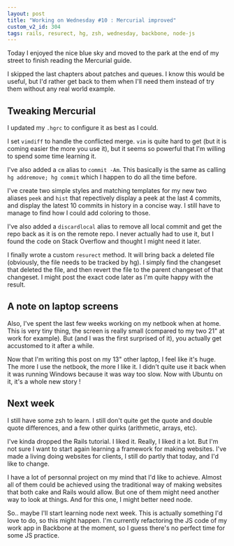 ```yaml
---
layout: post
title: "Working on Wednesday #10 : Mercurial improved"
custom_v2_id: 304
tags: rails, resurect, hg, zsh, wednesday, backbone, node-js
---
```


Today I enjoyed the nice blue sky and moved to the park at the end of my
street to finish reading the Mercurial guide.

I skipped the last chapters about patches and queues. I know this would be
useful, but I'd rather get back to them when I'll need them instead of try
them without any real world example.

## Tweaking Mercurial

I updated my `.hgrc` to configure it as best as I could.

I set `vimdiff` to handle the conflicted merge. `vim` is quite hard to get
(but it is coming easier the more you use it), but it seems so powerful that
I'm willing to spend some time learning it.

I've also added a `cm` alias to `commit -Am`. This basically is the same as
calling `hg addremove; hg commit` which I happen to do all the time before.

I've create two simple styles and matching templates for my new two aliases
`peek` and `hist` that repectively display a peek at the last 4 commits, and
display the latest 10 commits in history in a concise way. I still have to
manage to find how I could add coloring to those.

I've also added a `discardlocal` alias to remove all local commit and get the
repo back as it is on the remote repo. I never actually had to use it, but I
found the code on Stack Overflow and thought I might need it later.

I finally wrote a custom `resurect` method. It will bring back a deleted file
(obviously, the file needs to be tracked by hg). I simply find the changeset
that deleted the file, and then revert the file to the parent changeset of
that changeset. I might post the exact code later as I'm quite happy with the
result.

## A note on laptop screens

Also, I've spent the last few weeks working on my netbook when at home. This
is very tiny thing, the screen is really small (compared to my two 21" at work
for example). But (and I was the first surprised of it), you actually get
accustomed to it after a while.

Now that I'm writing this post on my 13" other laptop, I feel like it's huge.
The more I use the netbook, the more I like it. I didn't quite use it back
when it was running Windows because it was way too slow. Now with Ubuntu on
it, it's a whole new story !

## Next week

I still have some zsh to learn. I still don't quite get the quote and double
quote differences, and a few other quirks (arithmetic, arrays, etc).

I've kinda dropped the Rails tutorial. I liked it. Really, I liked it a lot.
But I'm not sure I want to start again learning a framework for making
websites. I've made a living doing websites for clients, I still do partly
that today, and I'd like to change.

I have a lot of personnal project on my mind that I'd like to achieve. Almost
all of them could be achieved using the traditional way of making websites
that both cake and Rails would allow. But one of them might need another way
to look at things. And for this one, I might better need node.

So.. maybe I'll start learning node next week. This is actually something I'd
love to do, so this might happen. I'm currently refactoring the JS code of my
work app in Backbone at the moment, so I guess there's no perfect time for
some JS practice.